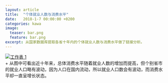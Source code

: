 ```yaml
--- 
layout: article
title:  "个体就业人数与消费水平" 
date:   2018-1-7 00:00:00 +0200 
categories: kawa
image:
  teaser: bar.png
  feature: bar.png
excerpt: 从国家数据库提取各省十年内的个体就业人数与消费水平做了链接分析。
---
```

 
 <div class='tableauPlaceholder' id='viz1515319774045' style='position: relative'><noscript><a href='#'><img alt='工作表 1 ' src='https:&#47;&#47;public.tableau.com&#47;static&#47;images&#47;_1&#47;_18390&#47;1&#47;1_rss.png' style='border: none' /></a></noscript><object class='tableauViz'  style='display:none;'><param name='host_url' value='https%3A%2F%2Fpublic.tableau.com%2F' /> <param name='embed_code_version' value='3' /> <param name='site_root' value='' /><param name='name' value='_18390&#47;1' /><param name='tabs' value='no' /><param name='toolbar' value='yes' /><param name='static_image' value='https:&#47;&#47;public.tableau.com&#47;static&#47;images&#47;_1&#47;_18390&#47;1&#47;1.png' /> <param name='animate_transition' value='yes' /><param name='display_static_image' value='yes' /><param name='display_spinner' value='yes' /><param name='display_overlay' value='yes' /><param name='display_count' value='yes' /><param name='filter' value='publish=yes' /></object></div><script type='text/javascript'>var divElement = document.getElementById('viz1515319774045');var vizElement = divElement.getElementsByTagName('object')[0];vizElement.style.width='100%';vizElement.style.height=(divElement.offsetWidth*0.75)+'px';var scriptElement = document.createElement('script');scriptElement.src = 'https://public.tableau.com/javascripts/api/viz_v1.js';vizElement.parentNode.insertBefore(scriptElement, vizElement);</script>
 + 从图中可看出近十年来，总体消费水平随着就业人数的增加而提高，但个别省市的就业人口略有波动，因为人口在国内流动，所以就业人口数会有波动，而消费水平却一直呈增长状态。